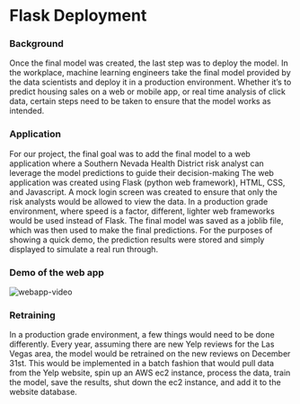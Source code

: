# Flask Deployment
### Background
Once the final model was created, the last step was to deploy the model. In the workplace, machine learning engineers take the final model provided by the data scientists and deploy it in a production environment. Whether it’s to predict housing sales on a web or mobile app, or real time analysis of click data, certain steps need to be taken to ensure that the model works as intended.
### Application
For our project, the final goal was to add the final model to a web application where a Southern Nevada Health District risk analyst can leverage the model predictions to guide their decision-making
The web application was created using Flask (python web framework), HTML, CSS, and Javascript. A mock login screen was created to ensure that only the risk analysts would be allowed to view the data. In a production grade environment, where speed is a factor, different, lighter web frameworks would be used instead of Flask.
The final model was saved as a joblib file, which was then used to make the final predictions. For the purposes of showing a quick demo, the prediction results were stored and simply displayed to simulate a real run through.

### Demo of the web app
![webapp-video](https://media.giphy.com/media/JrGjywp4YRlYYeI58c/giphy.gif)

### Retraining

In a production grade environment, a few things would need to be done differently. Every year, assuming there are new Yelp reviews for the Las Vegas area, the model would be retrained on the new reviews on December 31st. This would be implemented in a batch fashion that would pull data from the Yelp website, spin up an AWS ec2 instance, process the data, train the model, save the results, shut down the ec2 instance, and add it to the website database.
